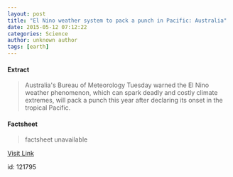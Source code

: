 ```yaml
---
layout: post
title: "El Nino weather system to pack a punch in Pacific: Australia"
date: 2015-05-12 07:12:22
categories: Science
author: unknown author
tags: [earth]
---
```



#### Extract
>Australia's Bureau of Meteorology Tuesday warned the El Nino weather phenomenon, which can spark deadly and costly climate extremes, will pack a punch this year after declaring its onset in the tropical Pacific.

#### Factsheet
>factsheet unavailable

[Visit Link](http://phys.org/news350619127.html)

id:  121795
